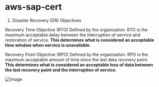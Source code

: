 # aws-sap-cert

1. Disaster Recovery (DR) Objectives


Recovery Time Objective (RTO) Defined by the organization. RTO is the maximum acceptable delay between the interruption of service and restoration of service. **This determines what is considered an acceptable time window when service is unavailable**.

Recovery Point Objective (RPO) Defined by the organization. RPO is the maximum acceptable amount of time since the last data recovery point. **This determines what is considered an acceptable loss of data between the last recovery point and the interruption of service**.

![image](https://user-images.githubusercontent.com/53068248/149376946-b3a74f97-1c6b-40d2-b05b-e28589d15c5b.png)
